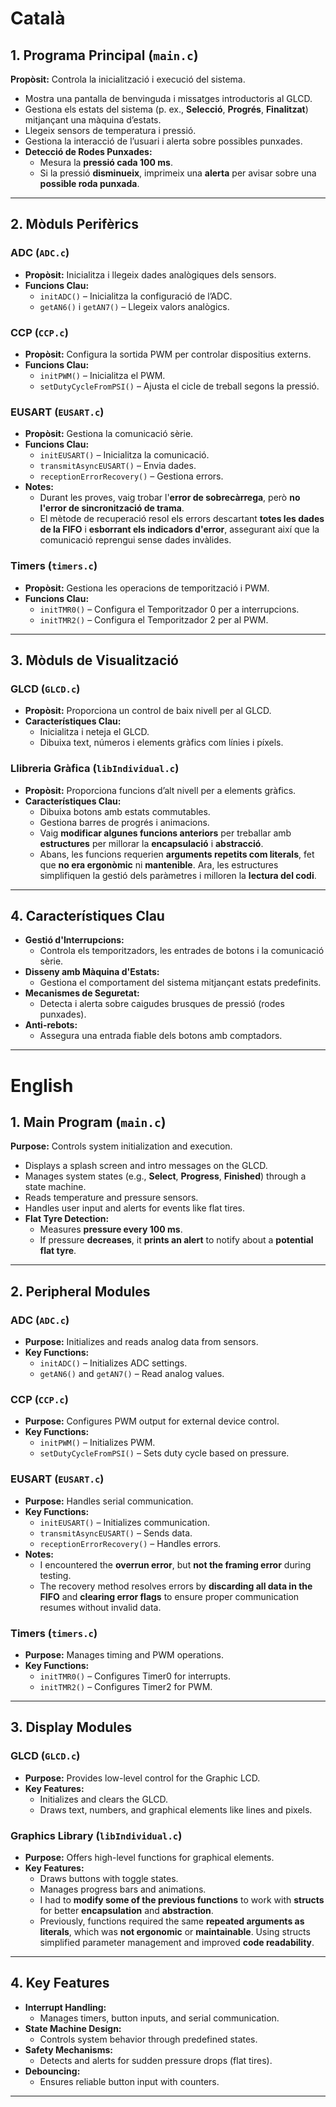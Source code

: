 # Català
## **1. Programa Principal (`main.c`)**  
**Propòsit:** Controla la inicialització i execució del sistema.  
- Mostra una pantalla de benvinguda i missatges introductoris al GLCD.  
- Gestiona els estats del sistema (p. ex., **Selecció**, **Progrés**, **Finalitzat**) mitjançant una màquina d’estats.  
- Llegeix sensors de temperatura i pressió.  
- Gestiona la interacció de l’usuari i alerta sobre possibles punxades.  
- **Detecció de Rodes Punxades:**  
  - Mesura la **pressió cada 100 ms**.  
  - Si la pressió **disminueix**, imprimeix una **alerta** per avisar sobre una **possible roda punxada**.  

---

## **2. Mòduls Perifèrics**  

### **ADC (`ADC.c`)**  
- **Propòsit:** Inicialitza i llegeix dades analògiques dels sensors.  
- **Funcions Clau:**  
  - `initADC()` – Inicialitza la configuració de l’ADC.  
  - `getAN6()` i `getAN7()` – Llegeix valors analògics.  

### **CCP (`CCP.c`)**  
- **Propòsit:** Configura la sortida PWM per controlar dispositius externs.  
- **Funcions Clau:**  
  - `initPWM()` – Inicialitza el PWM.  
  - `setDutyCycleFromPSI()` – Ajusta el cicle de treball segons la pressió.  

### **EUSART (`EUSART.c`)**  
- **Propòsit:** Gestiona la comunicació sèrie.  
- **Funcions Clau:**  
  - `initEUSART()` – Inicialitza la comunicació.  
  - `transmitAsyncEUSART()` – Envia dades.  
  - `receptionErrorRecovery()` – Gestiona errors.  
- **Notes:**  
  - Durant les proves, vaig trobar l'**error de sobrecàrrega**, però **no l'error de sincronització de trama**.  
  - El mètode de recuperació resol els errors descartant **totes les dades de la FIFO** i **esborrant els indicadors d'error**, assegurant així que la comunicació reprengui sense dades invàlides.  

### **Timers (`timers.c`)**  
- **Propòsit:** Gestiona les operacions de temporització i PWM.  
- **Funcions Clau:**  
  - `initTMR0()` – Configura el Temporitzador 0 per a interrupcions.  
  - `initTMR2()` – Configura el Temporitzador 2 per al PWM.  

---

## **3. Mòduls de Visualització**  

### **GLCD (`GLCD.c`)**  
- **Propòsit:** Proporciona un control de baix nivell per al GLCD.  
- **Característiques Clau:**  
  - Inicialitza i neteja el GLCD.  
  - Dibuixa text, números i elements gràfics com línies i píxels.  

### **Llibreria Gràfica (`libIndividual.c`)**  
- **Propòsit:** Proporciona funcions d’alt nivell per a elements gràfics.  
- **Característiques Clau:**  
  - Dibuixa botons amb estats commutables.  
  - Gestiona barres de progrés i animacions.  
  - Vaig **modificar algunes funcions anteriors** per treballar amb **estructures** per millorar la **encapsulació** i **abstracció**.  
  - Abans, les funcions requerien **arguments repetits com literals**, fet que **no era ergonòmic** ni **mantenible**. Ara, les estructures simplifiquen la gestió dels paràmetres i milloren la **lectura del codi**.  

---

## **4. Característiques Clau**  
- **Gestió d'Interrupcions:**  
  - Controla els temporitzadors, les entrades de botons i la comunicació sèrie.  
- **Disseny amb Màquina d'Estats:**  
  - Gestiona el comportament del sistema mitjançant estats predefinits.  
- **Mecanismes de Seguretat:**  
  - Detecta i alerta sobre caigudes brusques de pressió (rodes punxades).  
- **Anti-rebots:**  
  - Assegura una entrada fiable dels botons amb comptadors.  

---

# English
## **1. Main Program (`main.c`)**  
**Purpose:** Controls system initialization and execution.  
- Displays a splash screen and intro messages on the GLCD.  
- Manages system states (e.g., **Select**, **Progress**, **Finished**) through a state machine.  
- Reads temperature and pressure sensors.  
- Handles user input and alerts for events like flat tires.  
- **Flat Tyre Detection:**  
  - Measures **pressure every 100 ms**.  
  - If pressure **decreases**, it **prints an alert** to notify about a **potential flat tyre**.  

---

## **2. Peripheral Modules**  

### **ADC (`ADC.c`)**  
- **Purpose:** Initializes and reads analog data from sensors.  
- **Key Functions:**  
  - `initADC()` – Initializes ADC settings.  
  - `getAN6()` and `getAN7()` – Read analog values.  

### **CCP (`CCP.c`)**  
- **Purpose:** Configures PWM output for external device control.  
- **Key Functions:**  
  - `initPWM()` – Initializes PWM.  
  - `setDutyCycleFromPSI()` – Sets duty cycle based on pressure.  

### **EUSART (`EUSART.c`)**  
- **Purpose:** Handles serial communication.  
- **Key Functions:**  
  - `initEUSART()` – Initializes communication.  
  - `transmitAsyncEUSART()` – Sends data.  
  - `receptionErrorRecovery()` – Handles errors.  
- **Notes:**  
  - I encountered the **overrun error**, but **not the framing error** during testing.  
  - The recovery method resolves errors by **discarding all data in the FIFO** and **clearing error flags** to ensure proper communication resumes without invalid data.  

### **Timers (`timers.c`)**  
- **Purpose:** Manages timing and PWM operations.  
- **Key Functions:**  
  - `initTMR0()` – Configures Timer0 for interrupts.  
  - `initTMR2()` – Configures Timer2 for PWM.  

---

## **3. Display Modules**  

### **GLCD (`GLCD.c`)**  
- **Purpose:** Provides low-level control for the Graphic LCD.  
- **Key Features:**  
  - Initializes and clears the GLCD.  
  - Draws text, numbers, and graphical elements like lines and pixels.  

### **Graphics Library (`libIndividual.c`)**  
- **Purpose:** Offers high-level functions for graphical elements.  
- **Key Features:**  
  - Draws buttons with toggle states.  
  - Manages progress bars and animations.  
  - I had to **modify some of the previous functions** to work with **structs** for better **encapsulation** and **abstraction**.  
  - Previously, functions required the same **repeated arguments as literals**, which was **not ergonomic** or **maintainable**. Using structs simplified parameter management and improved **code readability**.  

---

## **4. Key Features**  
- **Interrupt Handling:**  
  - Manages timers, button inputs, and serial communication.  
- **State Machine Design:**  
  - Controls system behavior through predefined states.  
- **Safety Mechanisms:**  
  - Detects and alerts for sudden pressure drops (flat tires).  
- **Debouncing:**  
  - Ensures reliable button input with counters.  

---
